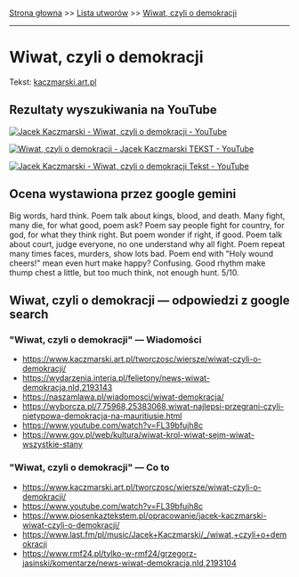 [Strona głowna](../index.md) >> [Lista utworów](../list.md) >> [Wiwat, czyli o demokracji](640.md)

---

# Wiwat, czyli o demokracji

Tekst: [kaczmarski.art.pl](https://www.kaczmarski.art.pl/tworczosc/wiersze/wiwat-czyli-o-demokracji/)

## Rezultaty wyszukiwania na YouTube

[![Jacek Kaczmarski - Wiwat, czyli o demokracji - YouTube](http://img.youtube.com/vi/FL39bfujh8c/0.jpg)](https://www.youtube.com/watch?v=FL39bfujh8c "Jacek Kaczmarski - Wiwat, czyli o demokracji - YouTube")

[![Wiwat, czyli o demokracji - Jacek Kaczmarski TEKST - YouTube](http://img.youtube.com/vi/MLFIUTOrA7E/0.jpg)](https://www.youtube.com/watch?v=MLFIUTOrA7E "Wiwat, czyli o demokracji - Jacek Kaczmarski TEKST - YouTube")

[![Jacek Kaczmarski - Wiwat, czyli o demokracji  Tekst - YouTube](http://img.youtube.com/vi/aDAUfr2acGE/0.jpg)](https://www.youtube.com/watch?v=aDAUfr2acGE "Jacek Kaczmarski - Wiwat, czyli o demokracji  Tekst - YouTube")

## Ocena wystawiona przez google gemini

Big words, hard think. Poem talk about kings, blood, and death. Many fight, many die, for what good, poem ask? Poem say people fight for country, for god, for what they think right. But poem wonder if right, if good. Poem talk about court, judge everyone, no one understand why all fight. Poem repeat many times faces, murders, show lots bad. Poem end with "Holy wound cheers!" mean even hurt make happy? Confusing. Good rhythm make thump chest a little, but too much think, not enough hunt. 5/10.


## Wiwat, czyli o demokracji — odpowiedzi z google search

### "Wiwat, czyli o demokracji" — Wiadomości

 - <https://www.kaczmarski.art.pl/tworczosc/wiersze/wiwat-czyli-o-demokracji/>
 - <https://wydarzenia.interia.pl/felietony/news-wiwat-demokracja,nId,2193143>
 - <https://naszamlawa.pl/wiadomosci/wiwat-demokracja/>
 - <https://wyborcza.pl/7,75968,25383068,wiwat-najlepsi-przegrani-czyli-nietypowa-demokracja-na-mauritiusie.html>
 - <https://www.youtube.com/watch?v=FL39bfujh8c>
 - <https://www.gov.pl/web/kultura/wiwat-krol-wiwat-sejm-wiwat-wszystkie-stany>

### "Wiwat, czyli o demokracji" — Co to

 - <https://www.kaczmarski.art.pl/tworczosc/wiersze/wiwat-czyli-o-demokracji/>
 - <https://www.youtube.com/watch?v=FL39bfujh8c>
 - <https://www.piosenkaztekstem.pl/opracowanie/jacek-kaczmarski-wiwat-czyli-o-demokracji/>
 - <https://www.last.fm/pl/music/Jacek+Kaczmarski/_/wiwat,+czyli+o+demokracji>
 - <https://www.rmf24.pl/tylko-w-rmf24/grzegorz-jasinski/komentarze/news-wiwat-demokracja,nId,2193104>

